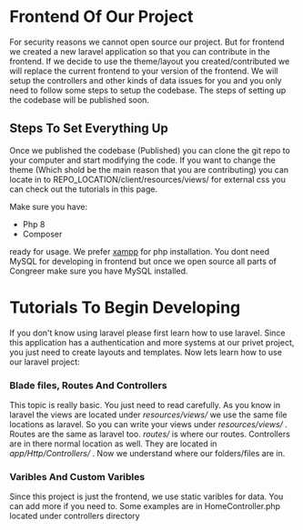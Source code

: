 # Frontend Of Our Project

For security reasons we cannot open source our project. But for frontend we created a new laravel application so that you can contribute in the frontend. If we decide to use the theme/layout you created/contributed we will replace the current frontend to your version of the frontend. We will setup the controllers and other kinds of data issues for you and you only need to follow some steps to setup the codebase. The steps of setting up the codebase will be published soon.

## Steps To Set Everything Up

Once we published the codebase (Published) you can clone the git repo to your computer and start modifying the code. If you want to change the theme (Which shold be the main reason that you are contributing) you can locate in to REPO_LOCATION/client/resources/views/ for external css you can check out the tutorials in this page.

Make sure you have:
- Php 8
- Composer

ready for usage. We prefer [xampp](https://www.apachefriends.org/index.html) for php installation. You dont need MySQL for developing in frontend but once we open source all parts of Congreer make sure you have MySQL installed.

# Tutorials To Begin Developing

If you don't know using laravel please first learn how to use laravel. Since this application has a authentication and more systems at our privet project, you just need to create layouts and templates. Now lets learn how to use our laravel project:

### Blade files, Routes And Controllers

This topic is really basic. You just need to read carefully. As you know in laravel the views are located under <i> resources/views/ </i> we use the same file locations as laravel. So you can write your views under <i> resources/views/ </i>. Routes are the same as laravel too. <i> routes/ </i> is where our routes. Controllers are in there normal location as well. They are located in <i> app/Http/Controllers/ </i>. Now we understand where our folders/files are in.

### Varibles And Custom Varibles

Since this project is just the frontend, we use static varibles for data. You can add more if you need to. Some examples are in HomeController.php located under controllers directory
<div style="background:green;"></div>
